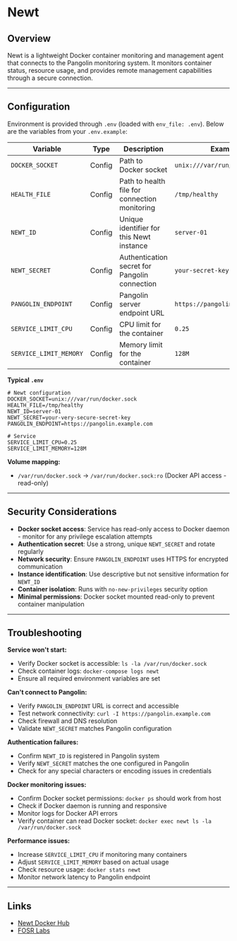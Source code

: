 # Newt

## Overview

Newt is a lightweight Docker container monitoring and management agent that
connects to the Pangolin monitoring system. It monitors container status,
resource usage, and provides remote management capabilities through a secure
connection.

---

## Configuration

Environment is provided through `.env` (loaded with `env_file: .env`). Below are
the variables from your `.env.example`:

| Variable               | Type   | Description                                   | Example                        | Required |
| ---------------------- | ------ | --------------------------------------------- | ------------------------------ | -------- |
| `DOCKER_SOCKET`        | Config | Path to Docker socket                         | `unix:///var/run/docker.sock`  | Yes      |
| `HEALTH_FILE  `        | Config | Path to health file for connection monitoring | `/tmp/healthy`                 | Yes      |
| `NEWT_ID`              | Config | Unique identifier for this Newt instance      | `server-01`                    | Yes      |
| `NEWT_SECRET`          | Config | Authentication secret for Pangolin connection | `your-secret-key`              | Yes      |
| `PANGOLIN_ENDPOINT`    | Config | Pangolin server endpoint URL                  | `https://pangolin.example.com` | Yes      |
| `SERVICE_LIMIT_CPU`    | Config | CPU limit for the container                   | `0.25`                         | No       |
| `SERVICE_LIMIT_MEMORY` | Config | Memory limit for the container                | `128M`                         | No       |

**Typical `.env`**

```dotenv
# Newt configuration
DOCKER_SOCKET=unix:///var/run/docker.sock
HEALTH_FILE=/tmp/healthy
NEWT_ID=server-01
NEWT_SECRET=your-very-secure-secret-key
PANGOLIN_ENDPOINT=https://pangolin.example.com

# Service
SERVICE_LIMIT_CPU=0.25
SERVICE_LIMIT_MEMORY=128M
```

**Volume mapping:**
- `/var/run/docker.sock` → `/var/run/docker.sock:ro` (Docker API access -
  read-only)

---

## Security Considerations

- **Docker socket access**: Service has read-only access to Docker daemon -
  monitor for any privilege escalation attempts
- **Authentication secret**: Use a strong, unique `NEWT_SECRET` and rotate
  regularly
- **Network security**: Ensure `PANGOLIN_ENDPOINT` uses HTTPS for encrypted
  communication
- **Instance identification**: Use descriptive but not sensitive information
  for `NEWT_ID`
- **Container isolation**: Runs with `no-new-privileges` security option
- **Minimal permissions**: Docker socket mounted read-only to prevent container
  manipulation

---

## Troubleshooting

**Service won't start:**
- Verify Docker socket is accessible: `ls -la /var/run/docker.sock`
- Check container logs: `docker-compose logs newt`
- Ensure all required environment variables are set

**Can't connect to Pangolin:**
- Verify `PANGOLIN_ENDPOINT` URL is correct and accessible
- Test network connectivity: `curl -I https://pangolin.example.com`
- Check firewall and DNS resolution
- Validate `NEWT_SECRET` matches Pangolin configuration

**Authentication failures:**
- Confirm `NEWT_ID` is registered in Pangolin system
- Verify `NEWT_SECRET` matches the one configured in Pangolin
- Check for any special characters or encoding issues in credentials

**Docker monitoring issues:**
- Confirm Docker socket permissions: `docker ps` should work from host
- Check if Docker daemon is running and responsive
- Monitor logs for Docker API errors
- Verify container can read Docker socket: `docker exec newt ls -la /var/run/docker.sock`

**Performance issues:**
- Increase `SERVICE_LIMIT_CPU` if monitoring many containers
- Adjust `SERVICE_LIMIT_MEMORY` based on actual usage
- Check resource usage: `docker stats newt`
- Monitor network latency to Pangolin endpoint

---

## Links

- [Newt Docker Hub](https://hub.docker.com/r/fosrl/newt)
- [FOSR Labs](https://fosrlabs.com/)
